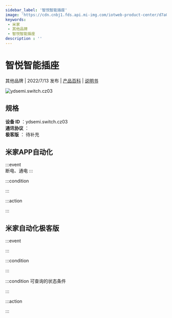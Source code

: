 ```yaml
---
sidebar_label: '智悦智能插座'
image: 'https://cdn.cnbj1.fds.api.mi-img.com/iotweb-product-center/d7a01714bf381b556ead7ca409e73a51_1655882346812.png?GalaxyAccessKeyId=AKVGLQWBOVIRQ3XLEW&Expires=9223372036854775807&Signature=Wm8IdbRJk34guhdyxS9utngTPrk='
keywords: 
 - 米家
 - 其他品牌
 - 智悦智能插座
description : ''
---
```

# 智悦智能插座

其他品牌 | 2022/7/13 发布 | [产品百科](https://home.mi.com/webapp/content/baike/product/index.html?model=ydsemi.switch.cz03/) | [说明书](https://home.mi.com/views/introduction.html?model=ydsemi.switch.cz03&region=cn)

![ydsemi.switch.cz03](https://cdn.cnbj1.fds.api.mi-img.com/iotweb-product-center/d7a01714bf381b556ead7ca409e73a51_1655882346812.png?GalaxyAccessKeyId=AKVGLQWBOVIRQ3XLEW&Expires=9223372036854775807&Signature=Wm8IdbRJk34guhdyxS9utngTPrk=)

## 规格  
> 
**设备 ID** ：ydsemi.switch.cz03  
**通讯协议** ：  
**极客版**  ： 待补充 


## 米家APP自动化  

:::event  
断电、通电
:::

:::condition  

:::

:::action   

:::

## 米家自动化极客版  

:::event  

:::

:::condition  

:::

:::condition 可查询的状态条件  

:::

:::action  

:::

        
